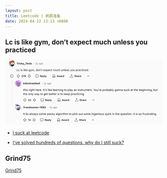 ```yaml
---
layout: post
title: Leetcode | 刷题准备
date: 2024-04-22 13:13 +0800
---
```


## Lc is like gym, don’t expect much unless you practiced

![I suck at leetcode](https://github.com/lyleLH/image-repo/blob/master/images/image.png?raw=true)

- [I suck at leetcode](https://www.reddit.com/r/cscareerquestions/comments/sbxay8/i_suck_at_leetcode/)

- [I’ve solved hundreds of questions, why do I still suck?](https://www.reddit.com/r/leetcode/comments/16xoy2k/ive_solved_hundreds_of_questions_why_do_i_still/)

## Grind75

[Grind75](https://www.techinterviewhandbook.org/grind75)